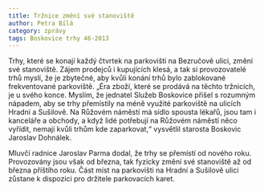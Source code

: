 ```yaml
---
title: Tržnice změní své stanoviště
author: Petra Bílá
category: zprávy
tags: Boskovice trhy 46-2013
---
```


Trhy, které se konají každý čtvrtek na parkovišti na Bezručově ulici, změní své stanoviště. Zájem prodejců i kupujících klesá, a tak si provozovatelé trhů myslí, že je zbytečné, aby kvůli konání trhů bylo zablokované frekventované parkoviště. „Éra zboží, které se prodává na těchto tržnicích, je u svého konce. Myslím, že jednatel Služeb Boskovice přišel s rozumným nápadem, aby se trhy přemístily na méně využité parkoviště na ulicích Hradní a Sušilově. Na Růžovém náměstí má sídlo spousta lékařů, jsou tam i kanceláře a obchody, a když lidé potřebují na Růžovém náměstí něco vyřídit, nemají kvůli trhům kde zaparkovat,“ vysvětlil starosta Boskovic Jaroslav Dohnálek. 

Mluvčí radnice Jaroslav Parma dodal, že trhy se přemístí od nového roku. Provozovány jsou však od března, tak fyzicky změní své stanoviště až od března příštího roku. Část míst na parkovišti na Hradní a Sušilově ulici zůstane k dispozici pro držitele parkovacích karet.
